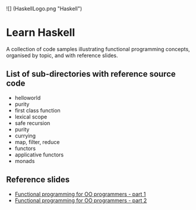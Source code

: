 ![] (HaskellLogo.png "Haskell")

# Learn Haskell

A collection of code samples illustrating functional programming concepts, organised by topic, and with reference slides.

## List of sub-directories with reference source code

* helloworld
* purity
* first class function
* lexical scope
* safe recursion
* purity
* currying
* map, filter, reduce
* functors
* applicative functors
* monads

## Reference slides

* [Functional programming for OO programmers - part 1](http://www.slideshare.net/calvinchengx/functional-programming-part01 "FP for OO programmers") 
* [Functional programming for OO programmers - part 2](http://www.slideshare.net/calvinchengx/functional-programming-for-oo-programmers-part-2 "FP for OO programmers") 
